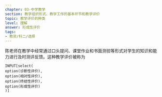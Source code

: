 ```yaml
---
chapter: 03-中学教学
section: 教学组织形式、教学工作的基本环节和教学评价
topic: 教学评价的种类
level: 理解
answer: 形成性评价
tags:
- 教资/科二/选择
---
```


陈老师在教学中经常通过口头提问、课堂作业和书面测验等形式对学生的知识和能力进行及时测评反馈。这种教学评价被称为

```meta-bind
INPUT[select(
option(诊断性评价),
option(相对性评价),
option(终结性评价),
option(形成性评价)
)]
```